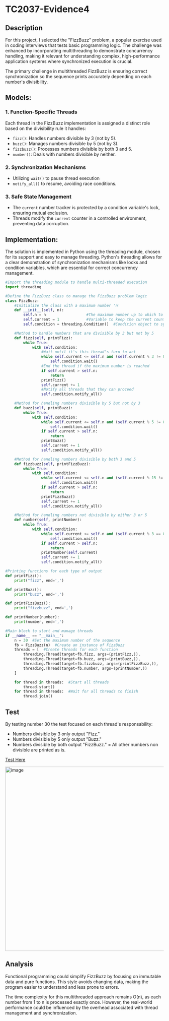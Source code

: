 # TC2037-Evidence4
## Description
For this project, I selected the "FizzBuzz" problem, a popular exercise used in coding interviews that tests basic programming logic. The challenge was enhanced by incorporating multithreading to demonstrate concurrency handling, making it relevant for understanding complex, high-performance application systems where synchronized execution is crucial.

The primary challenge in multithreaded FizzBuzz is ensuring correct synchronization so the sequence prints accurately depending on each number's divisibility.

## Models:
### 1. Function-Specific Threads
Each thread in the FizzBuzz implementation is assigned a distinct role based on the divisibility rule it handles:
- `fizz()`: Handles numbers divisible by 3 (not by 5).
- `buzz()`: Manages numbers divisible by 5 (not by 3).
- `fizzbuzz()`: Processes numbers divisible by both 3 and 5.
- `number()`: Deals with numbers divisible by neither.
### 2. Synchronization Mechanisms
- Utilizing `wait()` to pause thread execution
- `notify_all()` to resume, avoiding race conditions.
### 3. Safe State Management
- The `current` number tracker is protected by a condition variable's lock, ensuring mutual exclusion.
- Threads modify the `current` counter in a controlled environment, preventing data corruption.

## Implementation:
The solution is implemented in Python using the threading module, chosen for its support and easy to manage threading. Python's threading allows for a clear demonstration of synchronization mechanisms like locks and condition variables, which are essential for correct concurrency management.

```python
#Import the threading module to handle multi-threaded execution
import threading

#Define the FizzBuzz class to manage the FizzBuzz problem logic
class FizzBuzz:
    #Initialize the class with a maximum number 'n'
    def __init__(self, n):
        self.n = n                  #The maximum number up to which to count
        self.current = 1            #Variable to keep the current count in the sequence
        self.condition = threading.Condition()  #Condition object to synchronize threads

    #Method to handle numbers that are divisible by 3 but not by 5
    def fizz(self, printFizz):
        while True:
            with self.condition:
                #Wait until it's this thread's turn to act
                while self.current <= self.n and (self.current % 3 != 0 or self.current % 5 == 0):
                    self.condition.wait()
                #End the thread if the maximum number is reached
                if self.current > self.n:
                    return
                printFizz()
                self.current += 1
                #Notify all threads that they can proceed
                self.condition.notify_all()

    #Method for handling numbers divisible by 5 but not by 3
    def buzz(self, printBuzz):
        while True:
            with self.condition:
                while self.current <= self.n and (self.current % 5 != 0 or self.current % 3 == 0):
                    self.condition.wait()
                if self.current > self.n:
                    return
                printBuzz()
                self.current += 1
                self.condition.notify_all()

    #Method for handling numbers divisible by both 3 and 5
    def fizzbuzz(self, printFizzBuzz):
        while True:
            with self.condition:
                while self.current <= self.n and (self.current % 15 != 0):
                    self.condition.wait()
                if self.current > self.n:
                    return
                printFizzBuzz()
                self.current += 1
                self.condition.notify_all()

    #Method for handling numbers not divisible by either 3 or 5
    def number(self, printNumber):
        while True:
            with self.condition:
                while self.current <= self.n and (self.current % 3 == 0 or self.current % 5 == 0):
                    self.condition.wait()
                if self.current > self.n:
                    return
                printNumber(self.current)
                self.current += 1
                self.condition.notify_all()

#Printing functions for each type of output
def printFizz():
    print("fizz", end=',')

def printBuzz():
    print("buzz", end=',')

def printFizzBuzz():
    print("fizzbuzz", end=',')

def printNumber(number):
    print(number, end=',')

#Main block to start and manage threads
if __name__ == "__main__":
    n = 30  #Set the maximum number of the sequence
    fb = FizzBuzz(n)  #Create an instance of FizzBuzz
    threads = [  #Create threads for each function
        threading.Thread(target=fb.fizz, args=(printFizz,)),
        threading.Thread(target=fb.buzz, args=(printBuzz,)),
        threading.Thread(target=fb.fizzbuzz, args=(printFizzBuzz,)),
        threading.Thread(target=fb.number, args=(printNumber,))
    ]

    for thread in threads:  #Start all threads
        thread.start()
    for thread in threads:  #Wait for all threads to finish
        thread.join()
```

## Test
By testing number 30 the test focused on each thread's responsability:
- Numbers divisible by 3 only output "Fizz."
- Numbers divisible by 5 only output "Buzz."
- Numbers divisible by both output "FizzBuzz."
= All other numbers non divisible are printed as is.

[Test Here](https://colab.research.google.com/drive/1FMS7YZkI4r5zjp2Uwb9_RcocgGB0qR9I?usp=sharing)

<img width="585" alt="image" src="https://github.com/M4urici02002/TC2037-Evidence4/assets/106397627/344488e9-0acf-429e-bfd9-5e71c4283f64">

## Analysis
Functional programming could simplify FizzBuzz by focusing on immutable data and pure functions. This style avoids changing data, making the program easier to understand and less prone to errors.

The time complexity for this multithreaded approach remains O(n), as each number from 1 to n is processed exactly once. However, the real-world performance could be influenced by the overhead associated with thread management and synchronization.

